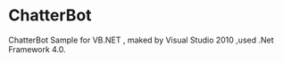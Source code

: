ChatterBot
==========

ChatterBot Sample for VB.NET , maked by Visual Studio 2010 ,used .Net Framework 4.0.
